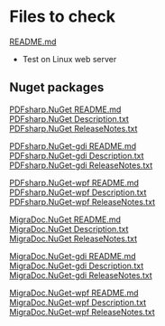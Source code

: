 ﻿# Files to check

[README.md](..\README.md)  

* Test on Linux web server

## Nuget packages

[PDFsharp.NuGet README.md](..\src\foundation\nuget\src\PDFsharp.NuGet\README.md)  
[PDFsharp.NuGet Description.txt](..\src\foundation\nuget\src\PDFsharp.NuGet\Description.txt)  
[PDFsharp.NuGet ReleaseNotes.txt](..\src\foundation\nuget\src\PDFsharp.NuGet\ReleaseNotes.txt)

[PDFsharp.NuGet-gdi README.md](..\src\foundation\nuget\src\PDFsharp.NuGet-gdi\README.md)  
[PDFsharp.NuGet-gdi Description.txt](..\src\foundation\nuget\src\PDFsharp.NuGet-gdi\Description.txt)  
[PDFsharp.NuGet-gdi ReleaseNotes.txt](..\src\foundation\nuget\src\PDFsharp.NuGet-gdi\ReleaseNotes.txt)

[PDFsharp.NuGet-wpf README.md](..\src\foundation\nuget\src\PDFsharp.NuGet-wpf\README.md)  
[PDFsharp.NuGet-wpf Description.txt](..\src\foundation\nuget\src\PDFsharp.NuGet-wpf\Description.txt)  
[PDFsharp.NuGet-wpf ReleaseNotes.txt](..\src\foundation\nuget\src\PDFsharp.NuGet-wpf\ReleaseNotes.txt)

[MigraDoc.NuGet README.md](..\src\foundation\nuget\src\MigraDoc.NuGet\README.md)  
[MigraDoc.NuGet Description.txt](..\src\foundation\nuget\src\MigraDoc.NuGet\Description.txt)  
[MigraDoc.NuGet ReleaseNotes.txt](..\src\foundation\nuget\src\MigraDoc.NuGet\ReleaseNotes.txt)

[MigraDoc.NuGet-gdi README.md](..\src\foundation\nuget\src\MigraDoc.NuGet-gdi\README.md)  
[MigraDoc.NuGet-gdi Description.txt](..\src\foundation\nuget\src\MigraDoc.NuGet-gdi\Description.txt)  
[MigraDoc.NuGet-gdi ReleaseNotes.txt](..\src\foundation\nuget\src\MigraDoc.NuGet-gdi\ReleaseNotes.txt)

[MigraDoc.NuGet-wpf README.md](..\src\foundation\nuget\src\MigraDoc.NuGet-wpf\README.md)  
[MigraDoc.NuGet-wpf Description.txt](..\src\foundation\nuget\src\MigraDoc.NuGet-wpf\Description.txt)  
[MigraDoc.NuGet-wpf ReleaseNotes.txt](..\src\foundation\nuget\src\MigraDoc.NuGet-wpf\ReleaseNotes.txt)

